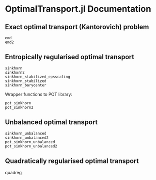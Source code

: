 # OptimalTransport.jl Documentation


## Exact optimal transport (Kantorovich) problem
```@docs
emd
emd2
```

## Entropically regularised optimal transport

```@docs
sinkhorn
sinkhorn2
sinkhorn_stabilized_epsscaling
sinkhorn_stabilized
sinkhorn_barycenter
```

Wrapper functions to POT library:
```@docs
pot_sinkhorn
pot_sinkhorn2
```

## Unbalanced optimal transport
```@docs
sinkhorn_unbalanced
sinkhorn_unbalanced2
pot_sinkhorn_unbalanced
pot_sinkhorn_unbalanced2
```

## Quadratically regularised optimal transport
quadreg
